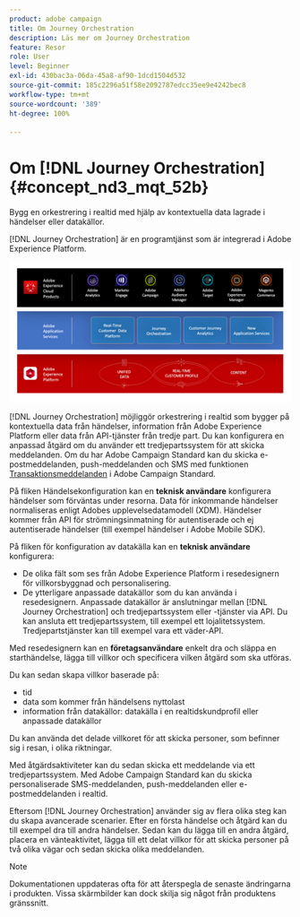 ```yaml
---
product: adobe campaign
title: Om Journey Orchestration
description: Läs mer om Journey Orchestration
feature: Resor
role: User
level: Beginner
exl-id: 430bac3a-06da-45a8-af90-1dcd1504d532
source-git-commit: 185c2296a51f58e2092787edcc35ee9e4242bec8
workflow-type: tm+mt
source-wordcount: '389'
ht-degree: 100%

---
```


# Om [!DNL Journey Orchestration]{#concept_nd3_mqt_52b}

Bygg en orkestrering i realtid med hjälp av kontextuella data lagrade i händelser eller datakällor.

[!DNL Journey Orchestration] är en programtjänst som är integrerad i Adobe Experience Platform.

![](../assets/journeydiagram.png)

[!DNL Journey Orchestration] möjliggör orkestrering i realtid som bygger på kontextuella data från händelser, information från Adobe Experience Platform eller data från API-tjänster från tredje part. Du kan konfigurera en anpassad åtgärd om du använder ett tredjepartssystem för att skicka meddelanden. Om du har Adobe Campaign Standard kan du skicka e-postmeddelanden, push-meddelanden och SMS med funktionen [Transaktionsmeddelanden](https://experienceleague.adobe.com/docs/campaign-standard/using/communication-channels/transactional-messaging/getting-started-with-transactional-msg.html?lang=sv) i Adobe Campaign Standard.

På fliken Händelsekonfiguration kan en **teknisk användare** konfigurera händelser som förväntas under resorna. Data för inkommande händelser normaliseras enligt Adobes upplevelsedatamodell (XDM). Händelser kommer från API för strömningsinmatning för autentiserade och ej autentiserade händelser (till exempel händelser i Adobe Mobile SDK).

På fliken för konfiguration av datakälla kan en **teknisk användare** konfigurera:

* De olika fält som ses från Adobe Experience Platform i resedesignern för villkorsbyggnad och personalisering.
* De ytterligare anpassade datakällor som du kan använda i resedesignern. Anpassade datakällor är anslutningar mellan [!DNL Journey Orchestration] och tredjepartssystem eller -tjänster via API. Du kan ansluta ett tredjepartssystem, till exempel ett lojalitetssystem. Tredjepartstjänster kan till exempel vara ett väder-API.

Med resedesignern kan en **företagsanvändare** enkelt dra och släppa en starthändelse, lägga till villkor och specificera vilken åtgärd som ska utföras.

Du kan sedan skapa villkor baserade på:

* tid
* data som kommer från händelsens nyttolast
* information från datakällor: datakälla i en realtidskundprofil eller anpassade datakällor

Du kan använda det delade villkoret för att skicka personer, som befinner sig i resan, i olika riktningar.

Med åtgärdsaktiviteter kan du sedan skicka ett meddelande via ett tredjepartssystem. Med Adobe Campaign Standard kan du skicka personaliserade SMS-meddelanden, push-meddelanden eller e-postmeddelanden i realtid.

Eftersom [!DNL Journey Orchestration] använder sig av flera olika steg kan du skapa avancerade scenarier. Efter en första händelse och åtgärd kan du till exempel dra till andra händelser. Sedan kan du lägga till en andra åtgärd, placera en vänteaktivitet, lägga till ett delat villkor för att skicka personer på två olika vägar och sedan skicka olika meddelanden.

>[!NOTE]
>
>Dokumentationen uppdateras ofta för att återspegla de senaste ändringarna i produkten. Vissa skärmbilder kan dock skilja sig något från produktens gränssnitt.
